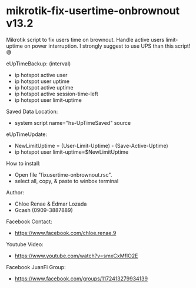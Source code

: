# mikrotik-fix-usertime-onbrownout v13.2
Mikrotik script to fix users time on brownout.
Handle active users limit-uptime on power interruption.
I strongly suggest to use UPS than this script! 😅

eUpTimeBackup: (interval)
- ip hotspot active user
- ip hotspot user uptime
- ip hotspot active uptime
- ip hotspot active session-time-left
- ip hotspot user limit-uptime

Saved Data Location:
- system script name="hs-UpTimeSaved" source

eUpTimeUpdate:
- NewLimitUptime = (User-Limit-Uptime) - (Save-Active-Uptime)
- ip hotspot user limit-uptime=$NewLimitUptime

How to install:
- Open file "fixusertime-onbrownout.rsc".
- select all, copy, & paste to winbox terminal

Author:
- Chloe Renae & Edmar Lozada
- Gcash (0909-3887889)

Facebook Contact:
- https://www.facebook.com/chloe.renae.9

Youtube Video:
- https://www.youtube.com/watch?v=smxCxMflO2E

Facebook JuanFi Group:
- https://www.facebook.com/groups/1172413279934139
